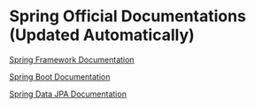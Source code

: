 # Spring Official Documentations (Updated Automatically)

[Spring Framework Documentation](https://docs.spring.io/spring-framework/docs/current/reference/html/)

[Spring Boot Documentation](https://docs.spring.io/spring-boot/docs/current/reference/html/)

[Spring Data JPA Documentation](https://docs.spring.io/spring-data/jpa/docs/current/reference/html/)
